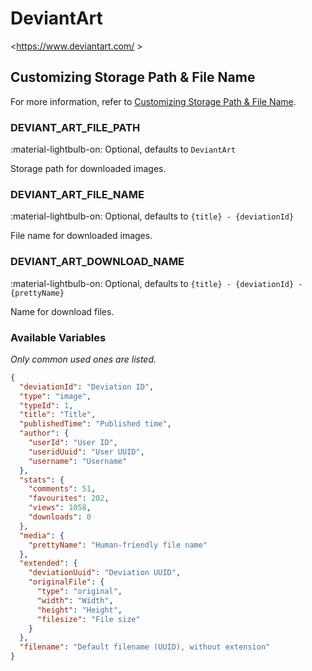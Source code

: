 # DeviantArt

<https://www.deviantart.com/ >

## Customizing Storage Path & File Name

For more information, refer to [Customizing Storage Path & File Name](../#customizing-storage-path--file-name).

### DEVIANT_ART_FILE_PATH

:material-lightbulb-on: Optional, defaults to `DeviantArt`

Storage path for downloaded images.

### DEVIANT_ART_FILE_NAME

:material-lightbulb-on: Optional, defaults to `{title} - {deviationId}`

File name for downloaded images.

### DEVIANT_ART_DOWNLOAD_NAME

:material-lightbulb-on: Optional, defaults to `{title} - {deviationId} - {prettyName}`

Name for download files.

### Available Variables

_Only common used ones are listed._

```json
{
  "deviationId": "Deviation ID",
  "type": "image",
  "typeId": 1,
  "title": "Title",
  "publishedTime": "Published time",
  "author": {
    "userId": "User ID",
    "useridUuid": "User UUID",
    "username": "Username"
  },
  "stats": {
    "comments": 51,
    "favourites": 202,
    "views": 1058,
    "downloads": 0
  },
  "media": {
    "prettyName": "Human-friendly file name"
  },
  "extended": {
    "deviationUuid": "Deviation UUID",
    "originalFile": {
      "type": "original",
      "width": "Width",
      "height": "Height",
      "filesize": "File size"
    }
  },
  "filename": "Default filename (UUID), without extension"
}
```
